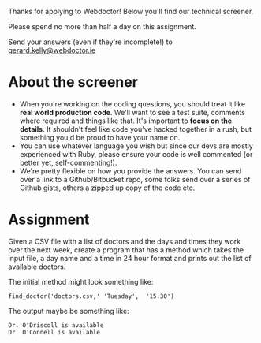 Thanks for applying to Webdoctor! Below you'll find our technical screener.

Please spend no more than half a day on this assignment. 

Send your answers (even if they're incomplete!) to gerard.kelly@webdoctor.ie

# About the screener

- When you're working on the coding questions, you should treat it like **real world production code**. We'll want to see a test suite, comments where required and things like that. It's important to **focus on the details**. It shouldn't feel like code you've hacked together in a rush, but something you'd be proud to have your name on.
- You can use whatever language you wish but since our devs are mostly experienced with Ruby, please ensure your code is well commented (or better yet, self-commenting!).
- We're pretty flexible on how you provide the answers. You can send over a link to a Github/Bitbucket repo, some folks send over a series of Github gists, others a zipped up copy of the code etc.

# Assignment

Given a CSV file with a list of doctors and the days and times they work over the next week, create a program that has a method which takes the input file, a day name and a time in 24 hour format and prints out the list of available doctors.

The initial method might look something like:

```
find_doctor('doctors.csv,' 'Tuesday',  '15:30')
```

The output maybe be something like:

```
Dr. O'Driscoll is available
Dr. O'Connell is available
```